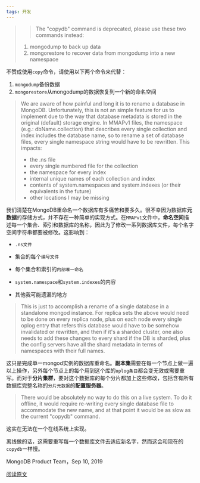```yaml
---
tags: 开发
---
```


> > The "copydb" command is deprecated, please use these two commands instead:
> 1. mongodump to back up data
> 2. mongorestore to recover data from mongodump into a new namespace

不赞成使用`copy`命令，请使用以下两个命令来代替：

1. `mongodump`备份数据
2. `mongorestore`从mongodump的数据恢复到一个新的命名空间



> We are aware of how painful and long it is to rename a database in MongoDB. Unfortunately, this is not an simple feature for us to implement due to the way that database metadata is stored in the original (default) storage engine. In MMAPv1 files, the namespace (e.g.: dbName.collection) that describes every single collection and index includes the database name, so to rename a set of database files, every single namespace string would have to be rewritten. This impacts:
> - the .ns file
> - every single numbered file for the collection
> - the namespace for every index
> - internal unique names of each collection and index
> - contents of system.namespaces and system.indexes (or their equivalents in the future)
> - other locations I may be missing

我们清楚在MongoDB重命名一个数据库有多痛苦和要多久。很不幸因为数据库**元数据**的存储方式，并不存在一种简单的实现方式。在`MMAPv1`文件中，**命名空间**描述每一个集合、索引和数据库的名称，因此为了修改一系列数据库文件，每个名字空间字符串都要被修改。这影响到：

* `.ns文件`

* 集合的每个`编号文件`

* 每个集合和索引的`内部唯一命名`
* `system.namespace`和`system.indexes`的内容
* 其他我可能遗漏的地方



> This is just to accomplish a rename of a single database in a standalone mongod instance. For replica sets the above would need to be done on every replica node, plus on each node every single oplog entry that refers this database would have to be somehow invalidated or rewritten, and then if it's a sharded cluster, one also needs to add these changes to every shard if the DB is sharded, plus the config servers have all the shard metadata in terms of namespaces with their full names.

这只是完成单一mongod实例的数据库重命名。**副本集**需要在每一个节点上做一遍以上操作，另外每个节点上的每个用到这个库的`oplog条目`都会变无效或需要重写。而对于**分片集群**，要对这个数据库的每个分片都加上这些修改，包括含有所有数据库完整名称的`分片元数据`的**配置服务器**。



> There would be absolutely no way to do this on a live system.
> To do it offline, it would require re-writing every single database file to accommodate the new name, and at that point it would be as slow as the current "copydb" command.

这实在无法在一个在线系统上实现。

离线做的话，这需要重写每一个数据库文件去适应新名字，然而这会和现在的`copydb`一样慢。



MongoDB Product Team，Sep 10, 2019

[阅读原文](https://jira.mongodb.org/browse/SERVER-701)
